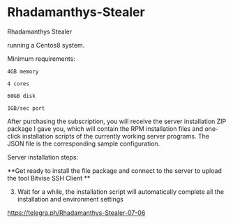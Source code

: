 # Rhadamanthys-Stealer

Rhadamanthys Stealer


running a Centos8 system.

Minimum requirements:

    4GB memory

    4 cores

    60GB disk

    1GB/sec port

After purchasing the subscription, you will receive the server installation ZIP package I gave you, which will contain the RPM installation files and one-click installation scripts of the currently working server programs. The JSON file is the corresponding sample configuration.

Server installation steps:

**Get ready to install the file package and connect to the server to upload the tool Bitvise SSH Client  **

3. Wait for a while, the installation script will automatically complete all the installation and environment settings


https://telegra.ph/Rhadamanthys-Stealer-07-06

